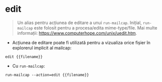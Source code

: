 # edit

> Un alias pentru acțiunea de editare a unui `run-mailcap`.
> Inițial, `run-mailcap` este folosit pentru a procesa/edita mime-type/file.
> Mai multe informații: <https://www.computerhope.com/unix/uedit.htm>.

- Acțiunea de editare poate fi utilizată pentru a vizualiza orice fișier în explorerul implicit al mailcap:

`edit {{filename}}`

- Cu `run-mailcap`:

`run-mailcap --action=edit {{filename}}`
